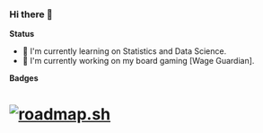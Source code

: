 ### Hi there 👋

**Status**

- 🌱 I'm currently learning on Statistics and Data Science.
- 👷 I'm currently working on my board gaming [Wage Guardian].

**Badges**

# [![roadmap.sh](https://api.roadmap.sh/v1-badge/wide/650f84cfd5295d7a813c4703?variant=light&roadmaps=frontend)](https://roadmap.sh)


<!--
**talkbear/talkbear** is a ✨ _special_ ✨ repository because its `README.md` (this file) appears on your GitHub profile.

Here are some ideas to get you started:

- 🔭 I’m currently working on ...
- 🌱 I’m currently learning ...
- 👯 I’m looking to collaborate on ...
- 🤔 I’m looking for help with ...
- 💬 Ask me about ...
- 📫 How to reach me: ...
- 😄 Pronouns: ...
- ⚡ Fun fact: ...
-->
